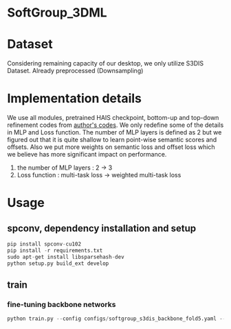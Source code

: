 SoftGroup_3DML
================
# Dataset
Considering remaining capacity of our desktop, we only utilize S3DIS Dataset.
Already preprocessed (Downsampling)

# Implementation details
We use all modules, pretrained HAIS checkpoint, bottom-up and top-down refinement codes from [author's codes](https://github.com/thangvubk/SoftGroup).
We only redefine some of the details in MLP and Loss function. The number of MLP layers is defined as 2 but we figured out that it is quite shallow to learn point-wise semantic scores and offsets. Also we put more weights on semantic loss and offset loss which we believe has more significant impact on performance. 

1. the number of MLP layers : 2 -> 3 
2. Loss function : multi-task loss -> weighted multi-task loss

# Usage

## spconv, dependency installation and setup
```python
pip install spconv-cu102
pip install -r requirements.txt
sudo apt-get install libsparsehash-dev
python setup.py build_ext develop
```

## train
### fine-tuning backbone networks
```python
python train.py --config configs/softgroup_s3dis_backbone_fold5.yaml --work_dir 1 --skip_validate
```
